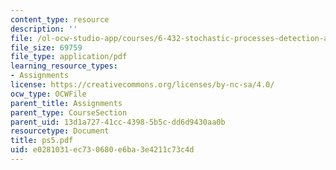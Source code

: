 ```yaml
---
content_type: resource
description: ''
file: /ol-ocw-studio-app/courses/6-432-stochastic-processes-detection-and-estimation-spring-2004/e0281031ec730680e6ba3e4211c73c4d_ps5.pdf
file_size: 69759
file_type: application/pdf
learning_resource_types:
- Assignments
license: https://creativecommons.org/licenses/by-nc-sa/4.0/
ocw_type: OCWFile
parent_title: Assignments
parent_type: CourseSection
parent_uid: 13d1a727-41cc-4398-5b5c-dd6d9430aa0b
resourcetype: Document
title: ps5.pdf
uid: e0281031-ec73-0680-e6ba-3e4211c73c4d
---
```

